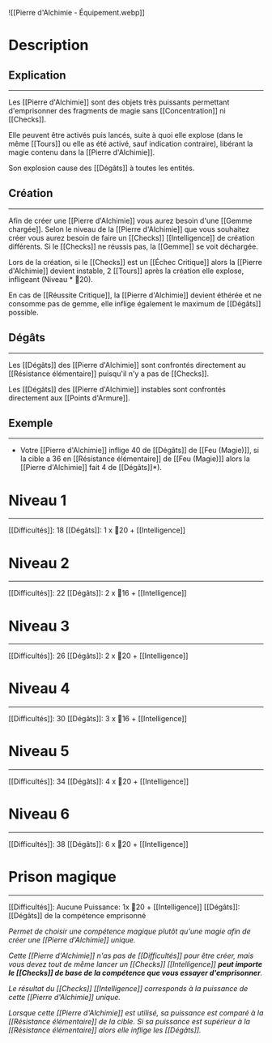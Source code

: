 ![[Pierre d'Alchimie - Équipement.webp]]
# Description
## Explication
---
Les [[Pierre d'Alchimie]] sont des objets très puissants permettant d'emprisonner des fragments de magie sans [[Concentration]] ni [[Checks]].

Elle peuvent être activés puis lancés, suite à quoi elle explose (dans le même [[Tours]] ou elle as été activé, sauf indication contraire), libérant la magie contenu dans la [[Pierre d'Alchimie]].

Son explosion cause des [[Dégâts]] à toutes les entités.
## Création
---
Afin de créer une [[Pierre d'Alchimie]] vous aurez besoin d'une [[Gemme chargée]]. Selon le niveau de la [[Pierre d'Alchimie]] que vous souhaitez créer vous aurez besoin de faire un [[Checks]] [[Intelligence]] de création différents. Si le [[Checks]] ne réussis pas, la [[Gemme]] se voit déchargée.

Lors de la création, si le [[Checks]] est un [[Échec Critique]] alors la [[Pierre d'Alchimie]] devient instable, 2 [[Tours]] après la création elle explose, infligeant (Niveau * 🎲20).

En cas de [[Réussite Critique]], la [[Pierre d'Alchimie]] devient éthérée et ne consomme pas de gemme, elle inflige également le maximum de [[Dégâts]] possible.

## Dégâts
---
Les [[Dégâts]] des [[Pierre d'Alchimie]] sont confrontés directement au [[Résistance élémentaire]] puisqu'il n'y a pas de [[Checks]].

Les [[Dégâts]] des [[Pierre d'Alchimie]] instables sont confrontés directement aux [[Points d'Armure]].

## Exemple
---
- Votre [[Pierre d'Alchimie]] inflige 40 de [[Dégâts]] de [[Feu (Magie)]], si la cible a 36 en [[Résistance élémentaire]] de [[Feu (Magie)]] alors la [[Pierre d'Alchimie]] fait 4 de [[Dégâts]]*).

# Niveau 1
---
[[Difficultés]]: 18
[[Dégâts]]: 1 x 🎲20 + [[Intelligence]]

# Niveau 2
---
[[Difficultés]]: 22
[[Dégâts]]: 2 x 🎲16 + [[Intelligence]]

# Niveau 3
---
[[Difficultés]]: 26
[[Dégâts]]: 2 x 🎲20 + [[Intelligence]]

# Niveau 4
---
[[Difficultés]]: 30
[[Dégâts]]: 3 x 🎲16 + [[Intelligence]]

# Niveau 5
---
[[Difficultés]]: 34
[[Dégâts]]: 4 x 🎲20 + [[Intelligence]]

# Niveau 6
---
[[Difficultés]]: 38
[[Dégâts]]: 6 x 🎲20 + [[Intelligence]]

# Prison magique
---
[[Difficultés]]: Aucune
Puissance: 1x 🎲20 + [[Intelligence]]
[[Dégâts]]: [[Dégâts]] de la compétence emprisonné

*Permet de choisir une compétence magique plutôt qu'une magie afin de créer une [[Pierre d'Alchimie]] unique.*

*Cette [[Pierre d'Alchimie]] n'as pas de [[Difficultés]] pour être créer, mais vous devez tout de même lancer un [[Checks]] [[Intelligence]] **peut importe le [[Checks]] de base de la compétence que vous essayer d'emprisonner**.*

*Le résultat du [[Checks]] [[Intelligence]] corresponds à la puissance de cette [[Pierre d'Alchimie]] unique.*

*Lorsque cette [[Pierre d'Alchimie]] est utilisé, sa puissance est comparé à la [[Résistance élémentaire]] de la cible. Si sa puissance est supérieur à la [[Résistance élémentaire]] alors elle inflige les [[Dégâts]].*
